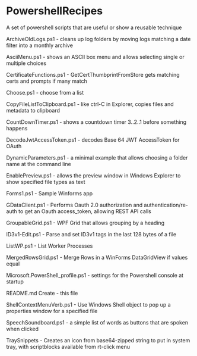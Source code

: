 # PowershellRecipes
A set of powershell scripts that are useful or show a reusable technique 

ArchiveOldLogs.ps1  - cleans up log folders by moving logs matching a date filter into a monthly archive

AsciiMenu.ps1 - shows an ASCII box menu and allows selecting single or multiple choices

CertificateFunctions.ps1  - GetCertThumbprintFromStore gets matching certs and prompts if many match

Choose.ps1	- choose from a list 

CopyFileListToClipboard.ps1	- like ctrl-C in Explorer, copies files and metadata to clipboard

CountDownTimer.ps1	- shows a countdown timer 3..2..1 before something happens

DecodeJwtAccessToken.ps1	- decodes Base 64 JWT AccessToken for OAuth

DynamicParameters.ps1 - a minimal example that allows choosing a folder name at the command line 

EnablePreview.ps1	- allows the preview window in Windows Explorer to show specified file types as text

Forms1.ps1	- Sample Winforms app

GDataClient.ps1	- Performs Oauth 2.0 authorization and authentication/re-auth to get an Oauth access_token, allowing REST API calls

GroupableGrid.ps1	- WPF Grid that allows grouping by a heading 

ID3v1-Edit.ps1 - Parse and set ID3v1 tags in the last 128 bytes of a file

ListWP.ps1	- List Worker Processes

MergedRowsGrid.ps1 - Merge Rows in a WinForms DataGridView if values equal 

Microsoft.PowerShell_profile.ps1	- settings for the Powershell console at startup 

README.md	Create - this file

ShellContextMenuVerb.ps1	- Use Windows Shell object to pop up a properties window for a specified file

SpeechSoundboard.ps1  - a simple list of words as buttons that are spoken when clicked 

TraySnippets	- Creates an icon from base64-zipped string to put in system tray, with scriptblocks available from rt-click menu 
